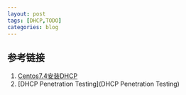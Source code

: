 ```yaml
---
layout: post
tags: [DHCP,TODO]
categories: blog
---
```


## 参考链接
1. [Centos7.4安装DHCP](http://blog.51cto.com/13480443/2093367)
2. [DHCP Penetration Testing](DHCP Penetration Testing)
